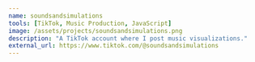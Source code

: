 ```yaml
---
name: soundsandsimulations
tools: [TikTok, Music Production, JavaScript]
image: /assets/projects/soundsandsimulations.png
description: "A TikTok account where I post music visualizations."
external_url: https://www.tiktok.com/@soundsandsimulations
---
```

